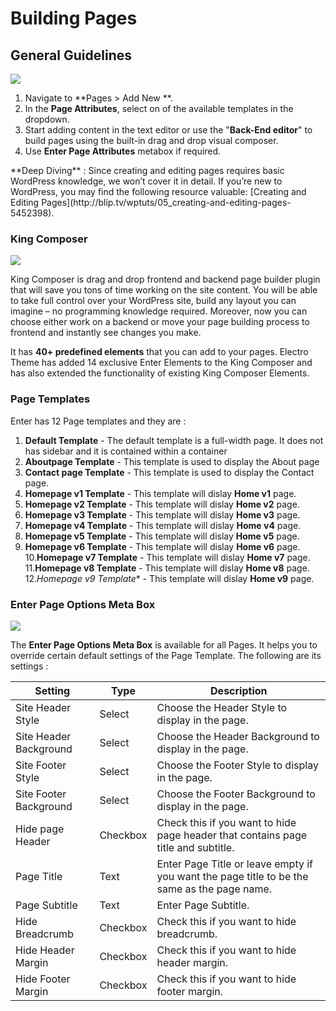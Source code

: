 # Building Pages

## General Guidelines

![](http://transvelo.github.io/docs/enter/images/add-new-page.png)

1. Navigate to **Pages > Add New **.
2. In the **Page Attributes**, select on of the available templates in the dropdown.
3. Start adding content in the text editor or use the "**Back-End editor**" to build pages using the built-in drag and drop visual composer.
4. Use **Enter Page Attributes** metabox if required.

<div class="alert alert-info">**Deep Diving** : Since creating and editing pages requires basic WordPress knowledge, we won’t cover it in detail. If you’re new to WordPress, you may find the following resource valuable: [Creating and Editing Pages](http://blip.tv/wptuts/05_creating-and-editing-pages-5452398).</div>

### King Composer

![](http://transvelo.github.io/docs/enter/images/kc-backend-editor.png)

King Composer is drag and drop frontend and backend page builder plugin that will save you tons of time working on the site content. You will be able to take full control over your WordPress site, build any layout you can imagine – no programming knowledge required. Moreover, now you can choose either work on a backend or move your page building process to frontend and instantly see changes you make.

It has **40+ predefined elements** that you can add to your pages. Electro Theme has added 14 exclusive Enter Elements to the King Composer and has also extended the functionality of existing King Composer Elements.

### Page Templates

Enter has 12 Page templates and they are :

1. **Default Template** - The default template is a full-width page. It does not has sidebar and it is contained within a container
2. **Aboutpage Template** - This template is used to display the About page
3. **Contact page Template** - This template is used to display the Contact page.
4. **Homepage v1 Template** - This template will dislay **Home v1** page.
5. **Homepage v2 Template** - This template will dislay **Home v2** page.
6. **Homepage v3 Template** - This template will dislay **Home v3** page.
7. **Homepage v4 Template** - This template will dislay **Home v4** page.
8. **Homepage v5 Template** - This template will dislay **Home v5** page.
9. **Homepage v6 Template** - This template will dislay **Home v6** page.
10.**Homepage v7 Template** - This template will dislay **Home v7** page.
11.**Homepage v8 Template** - This template will dislay **Home v8** page.
12.*Homepage v9 Template** - This template will dislay **Home v9** page.

### Enter Page Options Meta Box

![](http://transvelo.github.io/docs/enter/images/page-attributes.png)

The **Enter Page Options Meta Box** is available for all Pages. It helps you to override certain default settings of the Page Template. The following are its settings :

| Setting | Type | Description |
| -- | -- | -- |
| Site Header Style | Select | Choose the Header Style to display in the page. |
| Site Header Background | Select | Choose the Header Background to display in the page. |
| Site Footer Style | Select | Choose the Footer Style to display in the page. |
| Site Footer Background | Select | Choose the Footer Background to display in the page. |
| Hide page Header | Checkbox | Check this if you want to hide page header that contains page title and subtitle. |
| Page Title | Text | Enter Page Title or leave empty if you want the page title to be the same as the page name. |
| Page Subtitle | Text | Enter Page Subtitle. |
| Hide Breadcrumb | Checkbox | Check this if you want to hide breadcrumb. |
| Hide Header Margin | Checkbox | Check this if you want to hide header margin. |
| Hide Footer Margin | Checkbox | Check this if you want to hide footer margin. |




